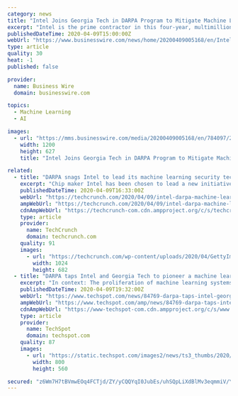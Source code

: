 ```yaml
---
category: news
title: "Intel Joins Georgia Tech in DARPA Program to Mitigate Machine Learning Deception Attacks"
excerpt: "Intel is the prime contractor in this four-year, multimillion-dollar joint effort to improve cybersecurity defenses against deception attacks on machine learning (ML) models. “Intel and Georgia Tech are working together to advance the ecosystem’s collective understanding of and ability to mitigate against AI and ML vulnerabilities."
publishedDateTime: 2020-04-09T15:00:00Z
webUrl: "https://www.businesswire.com/news/home/20200409005168/en/Intel-Joins-Georgia-Tech-DARPA-Program-Mitigate"
type: article
quality: 30
heat: -1
published: false

provider:
  name: Business Wire
  domain: businesswire.com

topics:
  - Machine Learning
  - AI

images:
  - url: "https://mms.businesswire.com/media/20200409005168/en/784097/23/DARPA-GARD.jpg"
    width: 1200
    height: 627
    title: "Intel Joins Georgia Tech in DARPA Program to Mitigate Machine Learning Deception Attacks"

related:
  - title: "DARPA snags Intel to lead its machine learning security tech"
    excerpt: "Chip maker Intel has been chosen to lead a new initiative led by the U.S. military’s research wing DARPA, aimed at improving cyber-defenses against deception attacks on machine learning models. Machine learning is a kind of artificial intelligence that allows systems to improve over time with new data and experiences. One of its most common ..."
    publishedDateTime: 2020-04-09T16:33:00Z
    webUrl: "https://techcrunch.com/2020/04/09/intel-darpa-machine-learning/"
    ampWebUrl: "https://techcrunch.com/2020/04/09/intel-darpa-machine-learning/amp/"
    cdnAmpWebUrl: "https://techcrunch-com.cdn.ampproject.org/c/s/techcrunch.com/2020/04/09/intel-darpa-machine-learning/amp/"
    type: article
    provider:
      name: TechCrunch
      domain: techcrunch.com
    quality: 91
    images:
      - url: "https://techcrunch.com/wp-content/uploads/2020/04/GettyImages-1158998884.jpg?w=1024"
        width: 1024
        height: 682
  - title: "DARPA taps Intel and Georgia Tech to pioneer a machine learning 'immune system'"
    excerpt: "In context: The proliferation of machine learning systems in everything for facial recognition systems to autonomous vehicles has come with the risks of attackers figuring out ways to deceive the algorithms. Simple techniques have already worked in test conditions, and researchers are interested in finding ways to mitigate these and other attacks."
    publishedDateTime: 2020-04-09T19:32:00Z
    webUrl: "https://www.techspot.com/news/84769-darpa-taps-intel-georgia-tech-pioneer-machine-learning.html"
    ampWebUrl: "https://www.techspot.com/amp/news/84769-darpa-taps-intel-georgia-tech-pioneer-machine-learning.html"
    cdnAmpWebUrl: "https://www-techspot-com.cdn.ampproject.org/c/s/www.techspot.com/amp/news/84769-darpa-taps-intel-georgia-tech-pioneer-machine-learning.html"
    type: article
    provider:
      name: TechSpot
      domain: techspot.com
    quality: 87
    images:
      - url: "https://static.techspot.com/images2/news/ts3_thumbs/2020/04/2020-04-09-ts3_thumbs-280.jpg"
        width: 800
        height: 560

secured: "z6Wm7H7tBVmwEOq4FCTjd/ZY/yCQQYqI0JubEs/uhSQpLiXdBlMv3eqmmiV/Yt3aBOP0Lx9IY0OaksBe1lbqoavyrlPigit4wJcOGVdbaczHLlgnVw6VptAgdm12J0H9Mniv3OugSF34C8ZBVL7wcfUt32clcdRwc/R06icpeXmDPiDaPcX+EBA3boR3FXH4B5Vtkfl6hJICR6WHRlPociHNzAALKnGS5W2jf/j98o7x2rM5nR5Enf9M6KNBbdJeedp9cGMhdVjDG1gbkq4+33kBE9lyte7soVgVHYRzxYRj+FiBXwYXptAoXYJL6ybH/UJ9QejR4EfbMI3P1xzghI4SiTrjHKDdoSxRIZazqUk0UUJy3RnHAwe9P9A5g59Wj80D/yZ1Smaco+djRxJm0EGI82WtRmNOMZCAfMeAriHQOwBAdcylz47aH3qORAks63EuNlppU/OokrxPCMvNp6z/+qCqfndil2i6yK5UwyQ=;RY8XghQD8eJmfe2FznMptQ=="
---
```


